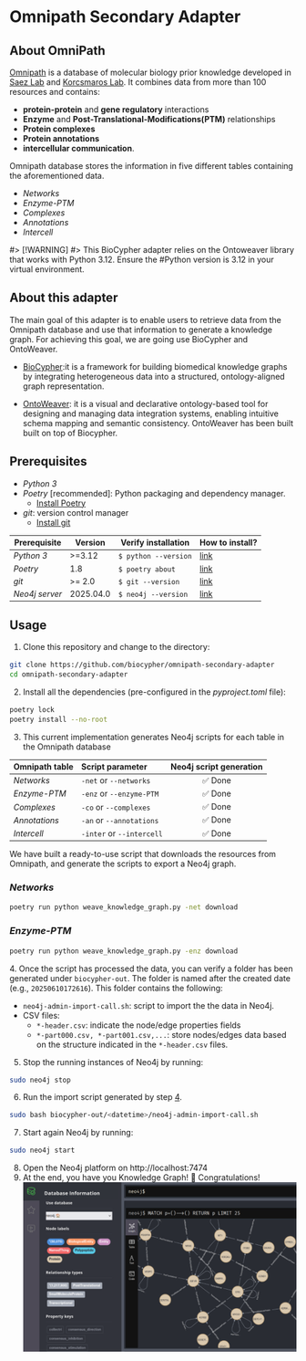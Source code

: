 # Omnipath Secondary Adapter

## About OmniPath

[Omnipath](https://omnipathdb.org/) is a database of molecular biology prior knowledge developed in [Saez Lab](https://saezlab.org/) and [Korcsmaros Lab](https://www.earlham.ac.uk/korcsmaros-group). It combines data from more than 100 resources and contains:

-  **protein-protein** and **gene regulatory** interactions
-  **Enzyme** and **Post-Translational-Modifications(PTM)** relationships
-  **Protein complexes**
-  **Protein annotations** 
-  **intercellular communication**.

Omnipath database stores the information in five different tables containing the aforementioned data.
- *Networks*
- *Enzyme-PTM*
- *Complexes*
- *Annotations*
- *Intercell*

#> [!WARNING]
#> This BioCypher adapter relies on the Ontoweaver library that works with Python 3.12. Ensure the #Python version is 3.12 in your virtual environment. 


## About this adapter

The main goal of this adapter is to enable users to retrieve data from the Omnipath database and use that information to generate a knowledge graph. For achieving this goal, we are going use BioCypher and OntoWeaver.

- [BioCypher](https://biocypher.org/):it  is a framework for building biomedical knowledge graphs by integrating heterogeneous data into a structured, ontology-aligned graph representation.

- [OntoWeaver](https://github.com/oncodash/ontoweaver): it is a visual and declarative ontology-based tool for designing and managing data integration systems, enabling intuitive schema mapping and semantic consistency. OntoWeaver has been built built on top of Biocypher.


## Prerequisites
- *Python 3*
- *Poetry* [recommended]: Python packaging and dependency manager.
  - [Install Poetry](https://python-poetry.org/docs/#installation)
- *git*: version control manager
  - [Install git](https://git-scm.com/book/en/v2/Getting-Started-Installing-Git)

| Prerequisite    | Version   | Verify installation      | How to install?                                                       |
| --------------- | --------- | ------------------------ | --------------------------------------------------------------------- |
| *Python 3*      | >=3.12    | ```$ python --version``` | [link](https://docs.python.org/3/using/index.html)                    |
| *Poetry*        | 1.8       | ```$ poetry about```     | [link](https://python-poetry.org/docs/1.8/#installation)              |
| *git*           | >= 2.0    | ```$ git --version```    | [link](https://git-scm.com/book/en/v2/Getting-Started-Installing-Git) |
| *Neo4j server*  | 2025.04.0 | ```$ neo4j --version```  | [link](https://neo4j.com/docs/operations-manual/current/installation/)                                    |

## Usage

1. Clone this repository and change to the directory:
```bash
git clone https://github.com/biocypher/omnipath-secondary-adapter
cd omnipath-secondary-adapter
```
2. Install all the dependencies (pre-configured in the *pyproject.toml* file):
```bash
poetry lock
poetry install --no-root
```

3. This current implementation generates Neo4j scripts for each table in the Omnipath database

| **Omnipath table** | **Script parameter**              | **Neo4j script generation** |
| ------------------ | :-------------------------------- | :-------------------------: |
| *Networks*         | ```-net``` or ```--networks```    |           ✅ Done            |
| *Enzyme-PTM*       | ```-enz``` or ```--enzyme-PTM```  |           ✅ Done            |
| *Complexes*        | ```-co``` or ```--complexes```    |           ✅ Done            |
| *Annotations*      | ```-an``` or ```--annotations```  |           ✅ Done           |
| *Intercell*        | ```-inter``` or ```--intercell``` |        ✅ Done          |

We have built a ready-to-use script that downloads the resources from Omnipath, and generate the scripts to export a Neo4j graph.

### *Networks*
```bash
poetry run python weave_knowledge_graph.py -net download
```

### *Enzyme-PTM*
```bash
poetry run python weave_knowledge_graph.py -enz download
``` 

<a id="step-4"></a>
4. Once the script has processed the data, you can verify a folder has been generated under `biocypher-out`. The folder is named after the created date (e.g., `20250610172616`). This folder contains the following:

- `neo4j-admin-import-call.sh`: script to import the the data in Neo4j.
- CSV files:
  - ```*-header.csv```: indicate the node/edge properties fields
  - ```*-part000.csv, *-part001.csv,...```: store nodes/edges data based on the structure indicated in the ```*-header.csv``` files.

5. Stop the running instances of Neo4j by running:
```bash
sudo neo4j stop
```

6. Run the import script generated by step [4](#step-4).
```bash
sudo bash biocypher-out/<datetime>/neo4j-admin-import-call.sh
```

7. Start again Neo4j by running:
```bash
sudo neo4j start
``` 

8. Open the Neo4j platform on http://localhost:7474
9. At the end, you have you Knowledge Graph! 🎉 Congratulations!
![](./docs_adapter/img/example-neo4j-vis.png)
